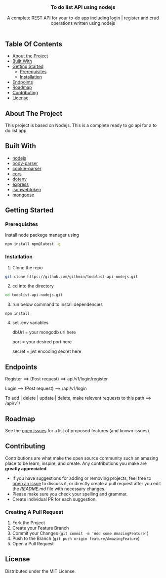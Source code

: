 <br/>
<p align="center">
  <h3 align="center">To do list API using nodejs</h3>
   <p align="center">
    A complete REST API for your to-do app including login | register and crud operations written using nodejs
    <br/>
    <br/>
</p>



## Table Of Contents

* [About the Project](#about-the-project)
* [Built With](#built-with)
* [Getting Started](#getting-started)
  * [Prerequisites](#prerequisites)
  * [Installation](#installation)
* [Endpoints](#endpoints)
* [Roadmap](#roadmap)
* [Contributing](#contributing)
* [License](#license)


## About The Project

This project is based on Nodejs. This is a complete ready to go api for a to do list app. 

## Built With



* [nodejs](https://nodejs.org/)
* [body-parser](https://www.npmjs.com/package/body-parser)
* [cookie-parser](https://www.npmjs.com/package/cookie-parser)
* [cors](https://www.npmjs.com/package/cors)
* [dotenv](https://www.npmjs.com/package/dotenv)
* [express](https://www.npmjs.com/package/express)
* [jsonwebtoken](https://www.npmjs.com/package/jsonwebtoken)
* [mongoose](https://www.npmjs.com/package/mongoose)

## Getting Started


### Prerequisites

Install node packege manager using

```sh
npm install npm@latest -g
```

### Installation

1. Clone the repo
```sh
git clone https://github.com/githmin/todolist-api-nodejs.git
```

2. cd into the directory
```sh
cd todolist-api-nodejs.git
```

3.  run below command to install dependencies
```JS
npm install
```
4. set .env variables

    dbUrl = your mongodb url here
    
    port = your desired port here
    
    secret = jwt encoding secret here

## Endpoints


Register ==> (Post request) ==> api/v1/login/register

Login ==> (Post request) ==> /api/v1/login 

To add | delete | update | delete, make relevent requests to this path ==> /api/v1/

## Roadmap

See the [open issues](https://github.com/githmin/todolist-api-nodejs/issues) for a list of proposed features (and known issues).

## Contributing

Contributions are what make the open source community such an amazing place to be learn, inspire, and create. Any contributions you make are **greatly appreciated**.
* If you have suggestions for adding or removing projects, feel free to [open an issue](https://github.com/githmin/todolist-api-nodejs/issues/new) to discuss it, or directly create a pull request after you edit the *README.md* file with necessary changes.
* Please make sure you check your spelling and grammar.
* Create individual PR for each suggestion.

### Creating A Pull Request

1. Fork the Project
2. Create your Feature Branch
3. Commit your Changes (`git commit -m 'Add some AmazingFeature'`)
4. Push to the Branch (`git push origin feature/AmazingFeature`)
5. Open a Pull Request

## License

Distributed under the MIT License. 